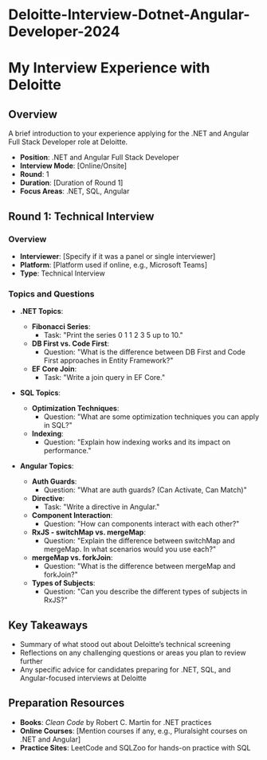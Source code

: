 # Deloitte-Interview-Dotnet-Angular-Developer-2024
# My Interview Experience with Deloitte

## Overview
A brief introduction to your experience applying for the .NET and Angular Full Stack Developer role at Deloitte.

- **Position**: .NET and Angular Full Stack Developer
- **Interview Mode**: [Online/Onsite]
- **Round**: 1
- **Duration**: [Duration of Round 1]
- **Focus Areas**: .NET, SQL, Angular

## Round 1: Technical Interview

### Overview
- **Interviewer**: [Specify if it was a panel or single interviewer]
- **Platform**: [Platform used if online, e.g., Microsoft Teams]
- **Type**: Technical Interview

### Topics and Questions
- **.NET Topics**:
  - **Fibonacci Series**:
    - Task: "Print the series 0 1 1 2 3 5 up to 10."
  - **DB First vs. Code First**:
    - Question: "What is the difference between DB First and Code First approaches in Entity Framework?"
  - **EF Core Join**:
    - Task: "Write a join query in EF Core."

- **SQL Topics**:
  - **Optimization Techniques**:
    - Question: "What are some optimization techniques you can apply in SQL?"
  - **Indexing**:
    - Question: "Explain how indexing works and its impact on performance."

- **Angular Topics**:
  - **Auth Guards**:
    - Question: "What are auth guards? (Can Activate, Can Match)"
  - **Directive**:
    - Task: "Write a directive in Angular."
  - **Component Interaction**:
    - Question: "How can components interact with each other?"
  - **RxJS - switchMap vs. mergeMap**:
    - Question: "Explain the difference between switchMap and mergeMap. In what scenarios would you use each?"
  - **mergeMap vs. forkJoin**:
    - Question: "What is the difference between mergeMap and forkJoin?"
  - **Types of Subjects**:
    - Question: "Can you describe the different types of subjects in RxJS?"

## Key Takeaways
- Summary of what stood out about Deloitte’s technical screening
- Reflections on any challenging questions or areas you plan to review further
- Any specific advice for candidates preparing for .NET, SQL, and Angular-focused interviews at Deloitte

## Preparation Resources
- **Books**: *Clean Code* by Robert C. Martin for .NET practices
- **Online Courses**: [Mention courses if any, e.g., Pluralsight courses on .NET and Angular]
- **Practice Sites**: LeetCode and SQLZoo for hands-on practice with SQL

